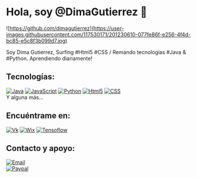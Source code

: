 # Hola, soy @DimaGutierrez 👋

![https://github.com/dimagutierrez](https://user-images.githubusercontent.com/117530171/201230610-077fe86f-e256-4f4d-bc85-e5c8f3b099d7.jpg)

Soy Dima Gutierrez, Surfing #Html5 #CSS / Remando tecnologías #Java & #Python. Aprendiendo diariamente!



## Tecnologías:
[![Java](https://img.shields.io/badge/Java-007396?style=for-the-badge&logo=java&logoColor=white&labelColor=101010)]()
[![JavaScript](https://img.shields.io/badge/JavaScript-F7DF1E?style=for-the-badge&logo=javascript&logoColor=white&labelColor=101010)]()
[![Python](https://img.shields.io/badge/Python-0095D5?style=for-the-badge&logo=Python&logoColor=white&labelColor=101010)]()
[![Html5](https://img.shields.io/badge/Html5-FA7343?style=for-the-badge&logo=Html5&logoColor=white&labelColor=101010)]()
[![CSS](https://img.shields.io/badge/CSS-232F3E?style=for-the-badge&logo=CSS&logoColor=white&labelColor=101010)]()
</br>
Y alguna más...

## Encuéntrame en:
[![Vk](https://img.shields.io/badge/Vk-Dimagutierrez-0095D5?style=for-the-badge&logo=Vk&logoColor=white&labelColor=101010)](https://vk.com/dimagutierrez)
[![Wix](https://img.shields.io/badge/wix🔥🔥🔥-DIMA>JOBBOX-FA7343?style=for-the-badge&logo=Wix&logoColor=white&labelColor=101010)](https://diegosurf.wixsite.com/diegorgutierrez)
[![Tensoflow](https://img.shields.io/badge/Tensorflow-Dimagutierrez-f8a506?style=for-the-badge&logo=Tensorflow&logoColor=white&labelColor=101010)](https://discuss.tensorflow.org/u/dima_gutierrez/)

## Contacto y apoyo:
[![Email](https://img.shields.io/badge/diegorgutierrez@live.com.ar-email_personal-FA7343?style=for-the-badge&logo=gmail&logoColor=white&labelColor=101010)](mailto:diegorgutierrez@live.com.ar)
</br>
[![Paypal](https://img.shields.io/badge/Paypal-apoyame_con_paypal-FFDD00?style=for-the-badge&logo=buy-me-a-coffee&logoColor=white&labelColor=101010)](https://www.paypal.me/DimaGutierrez)
<!---
DimaGutierrez/DimaGutierrez is a ✨ special ✨ repository because its `README.md` (this file) appears on your GitHub profile.
You can click the Preview link to take a look at your changes. #wework #java #python
--->
